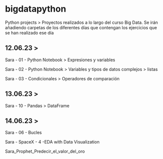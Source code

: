 # bigdatapython
Python projects > Proyectos realizados a lo largo del curso Big Data. Se irán añadiendo carpetas de los diferentes días que contengan los ejercicios que se han realizado ese día

## 12.06.23 >

 Sara - 01 - Python Notebook > Expresiones y variables
 
 Sara - 02 - Python Notebook > Variables y tipos de datos complejos > listas
 
 Sara - 03 - Condicionales > Operadores de comparación
 
## 13.06.23 >

 Sara - 10 - Pandas > DataFrame
 
## 14.06.23 >

 Sara - 06 - Bucles
 
 Sara - SpaceX - 4 -EDA with Data Visualization
 
 Sara_Prophet_Predecir_el_valor_del_oro
